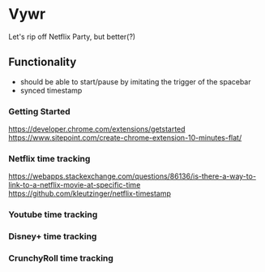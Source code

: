 # Vywr
Let's rip off Netflix Party, but better(?)

## Functionality
- should be able to start/pause by imitating the trigger of the spacebar
- synced timestamp

### Getting Started
https://developer.chrome.com/extensions/getstarted 
https://www.sitepoint.com/create-chrome-extension-10-minutes-flat/


### Netflix time tracking
https://webapps.stackexchange.com/questions/86136/is-there-a-way-to-link-to-a-netflix-movie-at-specific-time
https://github.com/kleutzinger/netflix-timestamp


### Youtube time tracking
### Disney+ time tracking
### CrunchyRoll time tracking

